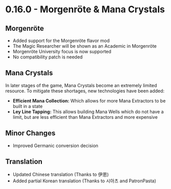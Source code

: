 # 0.16.0 - Morgenröte & Mana Crystals

## Morgenröte
- Added support for the Morgenröte flavor mod
- The Magic Researcher will be shown as an Academic in Morgenröte
- Morgenröte University focus is now supported
- No compatibility patch is needed

## Mana Crystals
In later stages of the game, Mana Crystals become an extremely limited resource.
To mitigate these shortages, new technologies have been added:
- **Efficient Mana Collection:** Which allows for more Mana Extractors to be built in a state
- **Ley Line Tapping:** This allows building Mana Wells which do not have a limit, but are less efficient than Mana Extractors and more expensive

## Minor Changes
- Improved Germanic conversion decision

## Translation
- Updated Chinese translation (Thanks to 伊恩)
- Added partial Korean translation (Thanks to 시아츠 and PatronPasta)